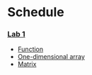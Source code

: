 # Schedule

### [Lab 1](/Lab1/)
  * [Function](/Labs/Lab1/first.cpp)
  * [One-dimensional array](/Labs/Lab1/second.cpp)
  * [Matrix](/Labs/Lab1/third.cpp)
